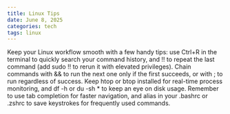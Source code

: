 ```yaml
---
title: Linux Tips
date: June 8, 2025
categories: tech
tags: linux
---
```


Keep your Linux workflow smooth with a few handy tips: use Ctrl+R in the terminal to quickly search your command history, and !! to repeat the last command (add sudo !! to rerun it with elevated privileges). Chain commands with && to run the next one only if the first succeeds, or with ; to run regardless of success. Keep htop or btop installed for real-time process monitoring, and df -h or du -sh * to keep an eye on disk usage. Remember to use tab completion for faster navigation, and alias in your .bashrc or .zshrc to save keystrokes for frequently used commands.
